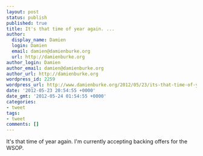 ```yaml
---
layout: post
status: publish
published: true
title: It's that time of year again. ...
author:
  display_name: Damien
  login: Damien
  email: damien@damienburke.org
  url: http://damienburke.org
author_login: Damien
author_email: damien@damienburke.org
author_url: http://damienburke.org
wordpress_id: 2259
wordpress_url: http://www.damienburke.org/2012/05/23/its-that-time-of-year-again/
date: '2012-05-23 20:54:55 +0000'
date_gmt: '2012-05-24 01:54:55 +0000'
categories:
- tweet
tags:
- tweet
comments: []
---
```

<p>It's that time of year again. I'm currently accepting backing offers for the WSOP.</p>
